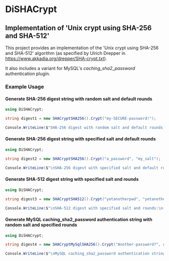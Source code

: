 
# DiSHACrypt

## Implementation of 'Unix crypt using SHA-256 and SHA-512' 

This project provides an implementation of the 'Unix crypt using SHA-256 and SHA-512' algorithm (as specified by Ulrich Drepper in https://www.akkadia.org/drepper/SHA-crypt.txt).

It also includes a variant for MySQL's *caching_sha2_password* authentication plugin.

### Example Usage

#### Generate SHA-256 digest string with random salt and default rounds

```csharp
using DiSHACrypt;

string digest1 = new SHACryptSHA256().Crypt("my-SECURE-password!");

Console.WriteLine($"SHA-256 digest with random salt and default rounds:\n{digest1}");
```

#### Generate SHA-256 digest string with specified salt and default rounds

```csharp
using DiSHACrypt;

string digest2 = new SHACryptSHA256().Crypt("a_password", "my_salt");

Console.WriteLine($"\nSHA-256 digest with specified salt and default rounds:\n{digest2}");
```

#### Generate SHA-512 digest string with specified salt and rounds

```csharp
using DiSHACrypt;

string digest3 = new SHACryptSHA512().Crypt("yetanotherpwd", "yetanothersalt", 7000);

Console.WriteLine($"\nSHA-512 digest with specified salt and rounds:\n{digest3}");
```

#### Generate MySQL caching_sha2_password authentication string with random salt and specified rounds

```csharp
using DiSHACrypt;

string digest4 = new SHACryptMySqlSHA256().Crypt("Another-password?", rounds: 15000);

Console.WriteLine($"\nMySQL caching_sha2_password authentication string:\n{digest4}");
```
